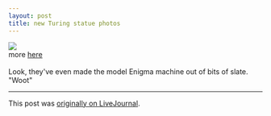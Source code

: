```yaml
---
layout: post
title: new Turing statue photos
---
```


<div class="entry-item s2-entrytext"><img src="http://www.bletchleypark.org.uk/doc/image.rhtm/Head%20detail%20web.jpg"/><br/>more <a href="http://www.bletchleypark.co.uk/news/docview.rhtm/454075" rel="nofollow">here</a><br/><br/>Look, they've even made the model Enigma machine out of bits of slate. "Woot"</div><p><hr></p><p>This post was <a href="http://ferkeltongs.livejournal.com/4032.html">originally on LiveJournal</a>.</p>